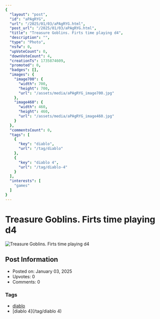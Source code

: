 ```yaml
---
{
  "layout": "post",
  "id": "aPAgRYG",
  "url": "/2025/01/03/aPAgRYG.html",
  "post_url": "/2025/01/03/aPAgRYG.html",
  "title": "Treasure Goblins. Firts time playing d4",
  "description": "",
  "type": "Photo",
  "nsfw": 0,
  "upVoteCount": 0,
  "downVoteCount": 4,
  "creationTs": 1735874609,
  "promoted": 0,
  "badges": [],
  "images": {
    "image700": {
      "width": 700,
      "height": 700,
      "url": "/assets/media/aPAgRYG_image700.jpg"
    },
    "image460": {
      "width": 460,
      "height": 460,
      "url": "/assets/media/aPAgRYG_image460.jpg"
    }
  },
  "commentsCount": 0,
  "tags": [
    {
      "key": "diablo",
      "url": "/tag/diablo"
    },
    {
      "key": "diablo 4",
      "url": "/tag/diablo-4"
    }
  ],
  "interests": [
    "games"
  ]
}
---
```


# Treasure Goblins. Firts time playing d4

![Treasure Goblins. Firts time playing d4](/assets/media/aPAgRYG_image700.jpg)

## Post Information

- Posted on: January 03, 2025
- Upvotes: 0
- Comments: 0

### Tags

- [diablo](/tag/diablo)
- [diablo 4](/tag/diablo 4)
